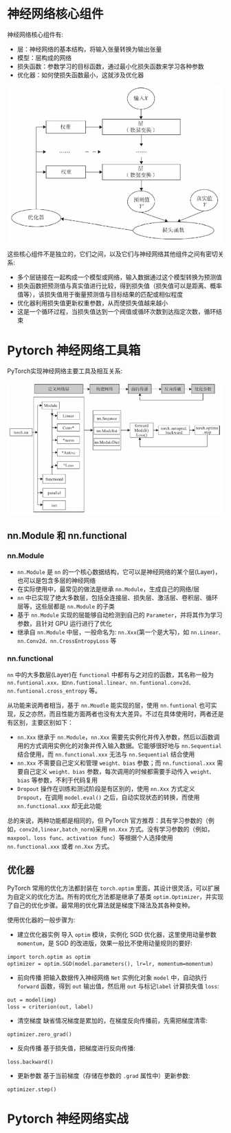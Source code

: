 # 神经网络核心组件

神经网络核心组件有:
- 层：神经网络的基本结构，将输入张量转换为输出张量
- 模型：层构成的网络
- 损失函数：参数学习的目标函数，通过最小化损失函数来学习各种参数
- 优化器：如何使损失函数最小，这就涉及优化器


![](./imgs/nn.png)

这些核心组件不是独立的，它们之间，以及它们与神经网络其他组件之间有密切关系:

- 多个层链接在一起构成一个模型或网络，输入数据通过这个模型转换为预测值
- 损失函数把预测值与真实值进行比较，得到损失值（损失值可以是距离、概率值等），该损失值用于衡量预测值与目标结果的匹配或相似程度
- 优化器利用损失值更新权重参数，从而使损失值越来越小
- 这是一个循环过程，当损失值达到一个阀值或循环次数到达指定次数，循环结束

# Pytorch 神经网络工具箱

PyTorch实现神经网络主要工具及相互关系:

![](./imgs/torch_nn_tools.png)

## nn.Module 和 nn.functional

### nn.Module
- `nn.Module` 是 `nn` 的一个核心数据结构，它可以是神经网络的某个层(Layer)，也可以是包含多层的神经网络
- 在实际使用中，最常见的做法是继承 `nn.Module`，生成自己的网络/层
- `nn` 中已实现了绝大多数层，包括全连接层、损失层、激活层、卷积层、循环层等，这些层都是 `nn.Module` 的子类
- 基于 `nn.Module` 实现的层能够自动检测到自己的 `Parameter`，并将其作为学习参数，且针对 GPU 运行进行了优化
- 继承自 `nn.Module` 中层，一般命名为: `nn.Xxx`(第一个是大写)，如 `nn.Linear、nn.Conv2d、nn.CrossEntropyLoss` 等

### nn.functional
`nn` 中的大多数层(Layer)在 `functional` 中都有与之对应的函数，其名称一般为 `nn.funtional.xxx，如nn.funtional.linear、nn.funtional.conv2d、nn.funtional.cross_entropy` 等。

从功能来说两者相当，基于 `nn.Moudle` 能实现的层，使用 `nn.funtional` 也可实现，反之亦然，而且性能方面两者也没有太大差异。不过在具体使用时，两者还是有区别，主要区别如下：
- `nn.Xxx` 继承于 `nn.Module`，`nn.Xxx` 需要先实例化并传入参数，然后以函数调用的方式调用实例化的对象并传入输入数据。它能够很好地与 `nn.Sequential` 结合使用，而 `nn.functional.xxx` 无法与 `nn.Sequential` 结合使用
- `nn.Xxx` 不需要自己定义和管理 `weight、bias` 参数；而 `nn.functional.xxx` 需要自己定义 `weight、bias` 参数，每次调用的时候都需要手动传入 `weight、bias` 等参数，不利于代码复用
- `Dropout` 操作在训练和测试阶段是有区别的，使用 `nn.Xxx` 方式定义 `Dropout`，在调用 `model.eval()` 之后，自动实现状态的转换，而使用 `nn.functional.xxx` 却无此功能

总的来说，两种功能都是相同的，但 PyTorch 官方推荐：具有学习参数的（例如，`conv2d,linear,batch_norm`)采用 `nn.Xxx` 方式。没有学习参数的（例如，`maxpool、loss func、activation func`）等根据个人选择使用 `nn.functional.xxx` 或者 `nn.Xxx` 方式。

## 优化器
PyTorch 常用的优化方法都封装在 `torch.optim` 里面，其设计很灵活，可以扩展为自定义的优化方法。所有的优化方法都是继承了基类 `optim.Optimizer`，并实现了自己的优化步骤。最常用的优化算法就是梯度下降法及其各种变种。

使用优化器的一般步骤为:
- 建立优化器实例
导入 `optim` 模块，实例化 SGD 优化器，这里使用动量参数 `momentum`，是 SGD 的改进版，效果一般比不使用动量规则的要好:
```
import torch.optim as optim
optimizer = optim.SGD(model.parameters(), lr=lr, momentum=momentum)
```

- 前向传播
把输入数据传入神经网络 `Net` 实例化对象 `model` 中，自动执行 `forward` 函数，得到 `out` 输出值，然后用 `out` 与标记`label` 计算损失值 `loss`:
```
out = model(img)
loss = criterion(out, label)
```

- 清空梯度
缺省情况梯度是累加的，在梯度反向传播前，先需把梯度清零:
```
optimizer.zero_grad()
```

- 反向传播
基于损失值，把梯度进行反向传播:
```
loss.backward()
```

- 更新参数
基于当前梯度（存储在参数的 `.grad` 属性中）更新参数:
```
optimizer.step()
```

# Pytorch 神经网络实战


